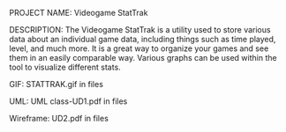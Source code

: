 PROJECT NAME:
Videogame StatTrak

DESCRIPTION:
The Videogame StatTrak is a utility used to store various data about an individual game data, including things such as time played, level, and much more. It is a great way to organize your games and see them in an easily comparable way. Various graphs can be used within the tool to visualize different stats.

GIF:
STATTRAK.gif in files

UML:
UML class-UD1.pdf in files

Wireframe:
UD2.pdf in files